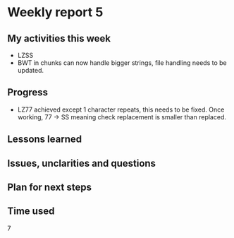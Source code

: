 # Weekly report 5

## My activities this week
- LZSS
- BWT in chunks can now handle bigger strings, file handling needs to be updated.

## Progress
- LZ77 achieved except 1 character repeats, this needs to be fixed. Once working, 77 -> SS meaning check replacement is smaller than replaced.

## Lessons learned

## Issues, unclarities and questions

## Plan for next steps

## Time used
7